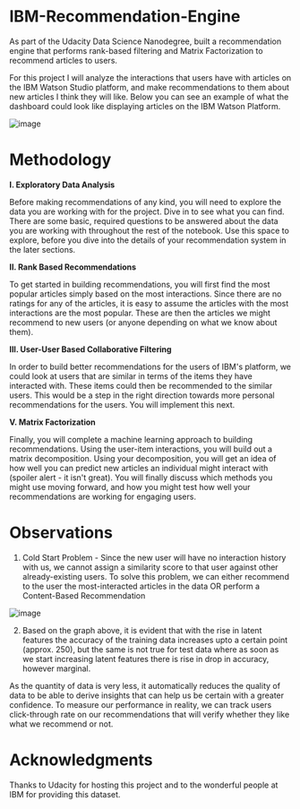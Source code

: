 # IBM-Recommendation-Engine
As part of the Udacity Data Science Nanodegree, built a recommendation engine that performs rank-based filtering and Matrix Factorization to recommend articles to users.

For this project I will analyze the interactions that users have with articles on the IBM Watson Studio platform, and make recommendations to them about new articles I think they will like. Below you can see an example of what the dashboard could look like displaying articles on the IBM Watson Platform.

![image](https://github.com/user-attachments/assets/77f7bf8f-ef68-4411-b6e9-c31b5758d45c)


# Methodology
**I. Exploratory Data Analysis**

Before making recommendations of any kind, you will need to explore the data you are working with for the project. Dive in to see what you can find. There are some basic, required questions to be answered about the data you are working with throughout the rest of the notebook. Use this space to explore, before you dive into the details of your recommendation system in the later sections.

**II. Rank Based Recommendations**

To get started in building recommendations, you will first find the most popular articles simply based on the most interactions. Since there are no ratings for any of the articles, it is easy to assume the articles with the most interactions are the most popular. These are then the articles we might recommend to new users (or anyone depending on what we know about them).

**III. User-User Based Collaborative Filtering**

In order to build better recommendations for the users of IBM's platform, we could look at users that are similar in terms of the items they have interacted with. These items could then be recommended to the similar users. This would be a step in the right direction towards more personal recommendations for the users. You will implement this next.

**V. Matrix Factorization**

Finally, you will complete a machine learning approach to building recommendations. Using the user-item interactions, you will build out a matrix decomposition. Using your decomposition, you will get an idea of how well you can predict new articles an individual might interact with (spoiler alert - it isn't great). You will finally discuss which methods you might use moving forward, and how you might test how well your recommendations are working for engaging users.

# Observations
1. Cold Start Problem - Since the new user will have no interaction history with us, we cannot assign a similarity score to that user against other already-existing users. To solve this problem, we can either recommend to the user the most-interacted articles in the data OR perform a Content-Based Recommendation
   
![image](https://github.com/user-attachments/assets/f12a7f11-7b33-4288-ab5a-04436e0a3e0b)
 
2. Based on the graph above, it is evident that with the rise in latent features the accuracy of the training data increases upto a certain point (approx. 250), but the same is not true for test data where as soon as we start increasing latent features there is rise in drop in accuracy, however marginal.

As the quantity of data is very less, it automatically reduces the quality of data to be able to derive insights that can help us be certain with a greater confidence. To measure our performance in reality, we can track users click-through rate on our recommendations that will verify whether they like what we recommend or not.

# Acknowledgments
Thanks to Udacity for hosting this project and to the wonderful people at IBM for providing this dataset.

